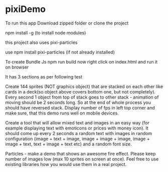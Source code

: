 # pixiDemo
To run this app
Download zipped folder or clone the project

npm install -g (to install node modules)

this project also uses pixi-particles

use npm install pixi-particles (if not already installed)

To create Bundle Js
npm run build
now right click on index.html
and run it on browser

It has 3 sections as per following test

Create 144 sprites (NOT graphics object) that are stacked on each other like cards in a deck(so object above covers bottom one, but not completely). Every second 1 object from top of stack goes to other stack - animation of moving should be 2 seconds long. So at the end of whole process you should have reversed stack. Display number of fps in left top corner and make sure, that this demo runs well on mobile devices.

Create a tool that will allow mixed text and images in an easy way (for example displaying text with emoticons or prices with money icon). It should come up every 2 seconds a random text with images in random configuration (image + text + image, image + image + image, image + image + text, text + image + text etc) and a random font size.

Particles - make a demo that shows an awesome fire effect. Please keep number of images low (max 10 sprites on screen at once). Feel free to use existing libraries how you would use them in a real project.
